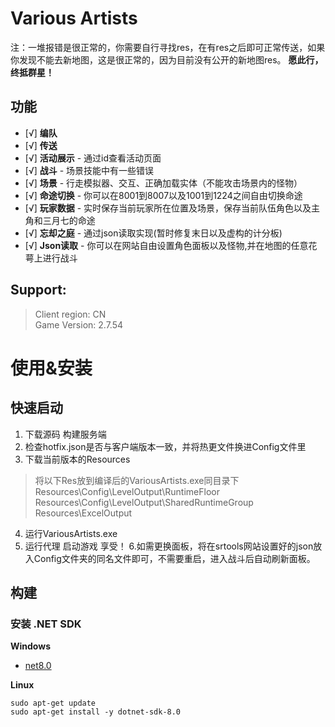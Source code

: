 # Various Artists
注：一堆报错是很正常的，你需要自行寻找res，在有res之后即可正常传送，如果你发现不能去新地图，这是很正常的，因为目前没有公开的新地图res。
**愿此行，终抵群星！**

## 功能
- [√] **编队**
- [√] **传送**
- [√] **活动展示** - 通过id查看活动页面
- [√] **战斗** - 场景技能中有一些错误
- [√] **场景** - 行走模拟器、交互、正确加载实体（不能攻击场景内的怪物）
- [√] **命途切换** - 你可以在8001到8007以及1001到1224之间自由切换命途
- [√] **玩家数据** - 实时保存当前玩家所在位置及场景，保存当前队伍角色以及主角和三月七的命途
- [√] **忘却之庭** - 通过json读取实现(暂时修复末日以及虚构的计分板)
- [√] **Json读取** - 你可以在网站自由设置角色面板以及怪物,并在地图的任意花萼上进行战斗

## Support:

> Client region: CN</br>
> Game Version: 2.7.54</br>

# 使用&安装

## 快速启动

1. 下载源码 构建服务端
2. 检查hotfix.json是否与客户端版本一致，并将热更文件换进Config文件里
3. 下载当前版本的Resources
> 将以下Res放到编译后的VariousArtists.exe同目录下</br>
> Resources\Config\LevelOutput\RuntimeFloor</br>
> Resources\Config\LevelOutput\SharedRuntimeGroup</br>
> Resources\ExcelOutput</br>

4. 运行VariousArtists.exe
5. 运行代理 启动游戏 享受！
6.如需更换面板，将在srtools网站设置好的json放入Config文件夹的同名文件即可，不需要重启，进入战斗后自动刷新面板。

## 构建

### 安装 .NET SDK
**Windows**
- [net8.0](https://dotnet.microsoft.com/zh-cn/download/dotnet/8.0)

**Linux**
```
sudo apt-get update
sudo apt-get install -y dotnet-sdk-8.0
```
